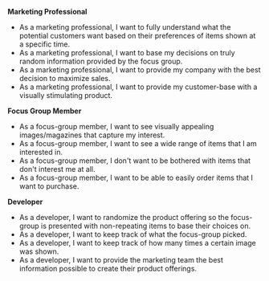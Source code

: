 <strong>Marketing Professional</strong>

<ul>
<li>As a marketing professional, I want to fully understand what the potential customers want based on their preferences of items shown at a specific time.</li>

<li>As a marketing professional, I want to base my decisions on truly random  information provided by the focus group.</li>

<li>As a marketing professional, I want to provide my company with the best decision to maximize sales.</li>

<li>As a marketing professional, I want to provide my customer-base with a visually stimulating product.</li>
</ul></li>

<strong>Focus Group Member</strong>
<ul>
<li>As a focus-group member, I want to see visually appealing images/magazines that capture my interest.</li>

<li>As a focus-group member, I want to see a wide range of items that I am interested in.</li>

<li>As a focus-group member, I don't want to be bothered with items that don't interest me at all.</li>

<li>As a focus-group member, I want to be able to easily order items that I want to purchase.</li>
</ul>

<strong>Developer</strong>
<ul>
<li>As a developer, I want to randomize the product offering so the focus-group is presented with non-repeating items to base their choices on.</li>

<li>As a developer, I want to keep track of what the focus-group picked.</li>

<li>As a developer, I want to keep track of how many times a certain image was shown.</li>

<li>As a developer, I want to provide the marketing team the best information possible to create their product offerings.</li>
</ul>